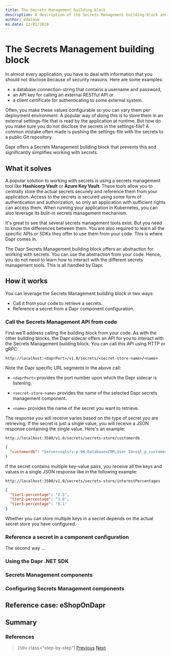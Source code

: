 ```yaml
---
title: The Secrets Management building block
description: A description of the Secrets Management building-block and how to apply it
author: edwinvw
ms.date: 12/01/2020
---
```


# The Secrets Management building block

In almost every application, you have to deal with information that you should not disclose because of security reasons. Here are some examples:

- a database connection-string that contains a username and password, 
- an API key for calling an external RESTful API or 
- a client certificate for authenticating to some external system. 

Often, you make these values configurable so you can vary them per deployment environment. A popular way of doing this is to store them in an external settings-file that is read by the application at runtime. But how do you make sure you do not disclose the secrets in the settings-file? A common mistake often made is pushing the settings-file with the secrets to a public Git repository. 

Dapr offers a Secrets Management building block that prevents this and significantly simplifies working with secrets.

## What it solves

A popular solution to working with secrets is using a secrets management tool like **Hashicorp Vault** or **Azure Key Vault**. These tools allow you to centrally store the actual secrets securely and reference them from your application. Access to the secrets is secured using some form of authentication and authorization, so only an application with sufficient rights can access them. When running your application in Kubernetes, you can also leverage its built-in secrets management mechanism. 

It's great to see that several secrets management tools exist. But you need to know the differences between them. You are also required to learn all the specific APIs or SDKs they offer to use them from your code. This is where Dapr comes in. 

The Dapr Secrets Management building block offers an abstraction for working with secrets. You can use the abstraction from your code. Hence, you do not need to learn how to interact with the different secrets management tools. This is all handled by Dapr. 

## How it works

You can leverage the Secrets Management building block in two ways:

- Call it from your code to retrieve a secrets.
- Reference a secret from a Dapr component configuration.

### Call the Secrets Management API from code

First we'll address calling the building block from your code. As with the other building blocks, the Dapr sidecar offers an API for you to interact with the Secrets Management building block. You can call this API using HTTP or gRPC: 

```http
http://localhost:<daprPort>/v1.0/secrets/<secret-store-name>/<name>
```

Note the Dapr specific URL segments in the above call:

- `<daprPort>` provides the port number upon which the Dapr sidecar is listening.

- `<secret-store-name>` provides the name of the selected Dapr secrets management component.

- `<name>` provides the name of the secret you want to retrieve.

The response you will receive varies based on the type of secret you are retrieving. If the secret is just a single value, you will receive a JSON response containing the single value. Here's an example:

```http
http://localhost:3500/v1.0/secrets/secrets-store/customerdb
```

```json
{
  "customerdb": "Server=sqlsrv-p-06;Database=CRM;User Id=sql_p_customer;Password=h8%fa51Km9D4;"
}
```

If the secret contains multiple key-value pairs, you receive all the keys and values in a single JSON response like in the following example:

```http
http://localhost:3500/v1.0/secrets/secrets-store/interestPercentages
```

```json
{
  "tier1-percentage": "2.5",
  "tier2-percentage": "3.8",
  "tier3-percentage": "5.1"
}
```

Whether you can store multiple keys in a secret depends on the actual secret store you have configured.

### Reference a secret in a component configuration

The second way ...

### Using the Dapr .NET SDK

### Secrets Management components

### Configuring Secrets Management components

## Reference case: eShopOnDapr

## Summary

### References

>[!div class="step-by-step"]
>[Previous](serviceinvocation.md)
>[Next](bindings-buildingblock.md)